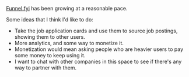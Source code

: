 
[Funnel.fyi](https://funnel.fyi) has been growing at a reasonable pace.

Some ideas that I think I'd like to do:

* Take the job application cards and use them to source job postings, showing them to other users.
* More analytics, and some way to monetize it.
* Monetization would mean asking people who are heavier users to pay some money to keep using it.
* I want to chat with other companies in this space to see if there's any way to partner with them.
